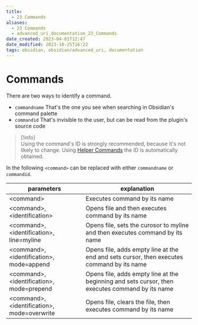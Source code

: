 ```yaml
---
title:
  - 23 Commands
aliases:
  - 23 Commands
  - advanced_uri_documentation_23_Commands
date_created: 2023-04-01T12:47
date_modified: 2023-10-25T16:22
tags: obsidian, obsidian/advanced_uri, documentation
---
```

# Commands

There are two ways to identify a command.

- `commandname` That's the one you see when searching in Obsidian's command palette
- `commandid` That's invisible to the user, but can be read from the plugin's source code

> [!info]  
> Using the command's ID is strongly recommended, because it's not likely to change. Using [Helper Commands](../tips/helper_commands.md) the ID is automatically obtained.

In the following `<command>` can be replaced with either `commandname` or `commandid`.

| parameters                                    | explanation                                                                                     |
| --------------------------------------------- | ----------------------------------------------------------------------------------------------- |
| <command\>                                    | Executes command by its name                                                                    |
| <command\>, <identification\>                 | Opens file and then executes command by its name                                                |
| <command\>, <identification\>, line=myline    | Opens file, sets the curosor to myline and then executes command by its name                    |
| <command\>, <identification\>, mode=append    | Opens file, adds empty line at the end and sets cursor, then executes command by its name       |
| <command\>, <identification\>, mode=prepend   | Opens file, adds empty line at the beginning and sets cursor, then executes command by its name |
| <command\>, <identification\>, mode=overwrite | Opens file, clears the file, then executes command by its name                                  |
